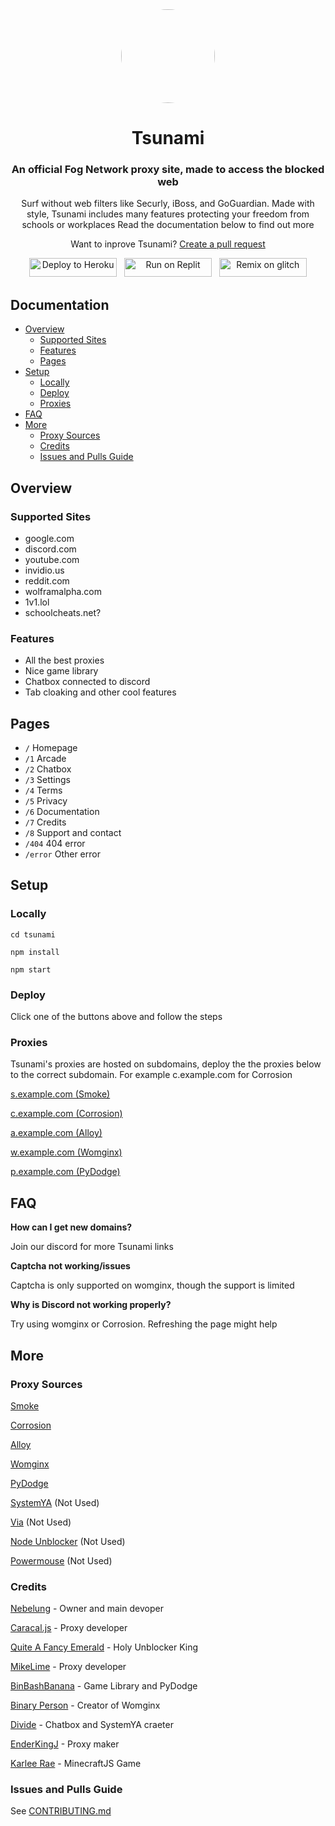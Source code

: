 <div align="center">

<kbd>
<img style="border-radius:50%" height="150px" src="https://avatars.githubusercontent.com/u/87547936?s=200&v=4">
</kbd>

<h1>Tsunami</h1>

<h3>An official Fog Network proxy site, made to access the blocked web</h3>

<p>Surf without web filters like Securly, iBoss, and GoGuardian.
Made with style, Tsunami includes many features protecting your freedom from schools or workplaces
Read the documentation below to find out more</p>

<p>Want to inprove Tsunami? <a href="https://github.com/FogNetwork/Tsunami/compare">Create a pull request</a></p>
  
<a href="https://heroku.com/deploy?template=https://github.com/FogNetwork/Tsunami" title="Deploy to Heroku"><img alt="Deploy to Heroku" src="https://github.com/FogNetwork/Tsunami/raw/main/deploy/heroku.svg" width="140" height="30"><img></a>
&nbsp;
<a href="https://repl.it/github/FogNetwork/Tsunami" title="Run on Replit"><img alt="Run on Replit" src="https://github.com/FogNetwork/Tsunami/raw/main/deploy/replit.svg" width="140" height="30"><img></a>
&nbsp;
<a href="https://glitch.com/edit/#!/import/github/FogNetwork/Tsunami" title="Remix on Glitch"><img alt="Remix on glitch" src="https://github.com/FogNetwork/Tsunami/raw/main/deploy/glitch.svg" width="140" height="30"><img></a>
</div>

## Documentation

- [Overview](#overview)
  - [Supported Sites](#supported-sites)
  - [Features](#features)
  - [Pages](#pages)
- [Setup](#setup)
  - [Locally](#locally)
  - [Deploy](#deploy)
  - [Proxies](#proxies)
- [FAQ](#faq)
- [More](#more)
  - [Proxy Sources](#proxy-sources)
  - [Credits](#credits)
  - [Issues and Pulls Guide](#issues-and-pulls-guide)

## Overview

### Supported Sites

- google.com
- discord.com
- youtube.com
- invidio.us
- reddit.com
- wolframalpha.com
- 1v1.lol
- schoolcheats.net?

### Features

- All the best proxies
- Nice game library
- Chatbox connected to discord
- Tab cloaking and other cool features

## Pages

- `/` Homepage
- `/1` Arcade
- `/2` Chatbox
- `/3` Settings
- `/4` Terms
- `/5` Privacy
- `/6` Documentation
- `/7` Credits
- `/8` Support and contact
- `/404` 404 error
- `/error` Other error

## Setup

### Locally

```
cd tsunami
```

```
npm install
```

```
npm start
```

### Deploy

Click one of the buttons above and follow the steps

### Proxies

Tsunami's proxies are hosted on subdomains, deploy the the proxies below to the correct subdomain. For example c.example.com for Corrosion

[s.example.com (Smoke)](https://github.com/FogNetwork/Smoke)

[c.example.com (Corrosion)](https://github.com/titaniumnetwork-dev/Corrosion)

[a.example.com (Alloy)](https://github.com/titaniumnetwork-dev/alloy)

[w.example.com (Womginx)](https://github.com/binary-person/womginx)

[p.example.com (PyDodge)](https://github.com/BinBashBanana/PyDodge)

## FAQ

**How can I get new domains?**

Join our discord for more Tsunami links

**Captcha not working/issues**

Captcha is only supported on womginx, though the support is limited

**Why is Discord not working properly?**

Try using womginx or Corrosion. Refreshing the page might help

## More

### Proxy Sources

[Smoke](https://github.com/FogNetwork/Smoke)

[Corrosion](https://github.com/titaniumnetwork-dev/Corrosion)

[Alloy](https://github.com/titaniumnetwork-dev/alloy)

[Womginx](https://github.com/binary-person/womginx)

[PyDodge](https://github.com/BinBashBanana/PyDodge)

[SystemYA](https://github.com/sysce/proxy) (Not Used)

[Via](https://github.com/hypothesis/via) (Not Used)

[Node Unblocker](https://github.com/nfriedly/node-unblocker) (Not Used)

[Powermouse](https://github.com/titaniumnetwork-dev/powermouse) (Not Used)

### Credits

[Nebelung](https://github.com/Nebelung-Dev) - Owner and main devoper

[Caracal.js](https://github.com/caracal-js) - Proxy developer

[Quite A Fancy Emerald](https://github.com/QuiteAFancyEmerald) - Holy Unblocker King

[MikeLime](https://github.com/MikeLime-dev) - Proxy developer

[BinBashBanana](https://github.com/BinBashBanana) - Game Library and PyDodge 

[Binary Person](https://github.com/binary-person) - Creator of Womginx

[Divide](https://github.com/vibedivide) - Chatbox and SystemYA craeter

[EnderKingJ](https://github.com/EnderKingJ) - Proxy maker

[Karlee Rae](https://github.com/KarleeRae) - MinecraftJS Game

### Issues and Pulls Guide

See [CONTRIBUTING.md](https://github.com/FogNetwork/Tsunami/blob/main/CONTRIBUTING.md)
